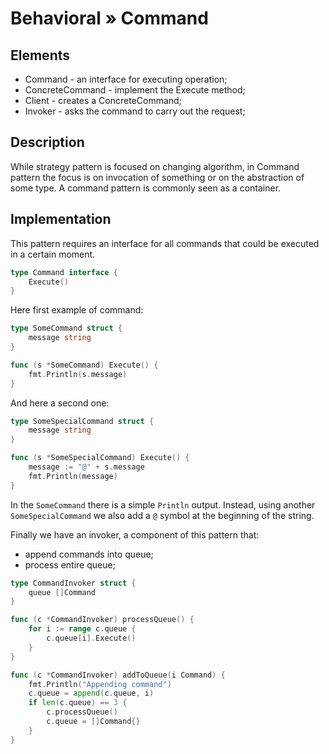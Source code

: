 # Behavioral » Command

## Elements

- Command - an interface for executing operation;
- ConcreteCommand - implement the Execute method;
- Client - creates a ConcreteCommand;
- Invoker - asks the command to carry out the request;

## Description

While strategy pattern is focused on changing algorithm, in Command pattern the
focus is on invocation of something or on the abstraction of some type. A command
pattern is commonly seen as a container.

## Implementation

This pattern requires an interface for all commands that could be executed in a
certain moment.

```go
type Command interface {
	Execute()
}
```

Here first example of command:

```go
type SomeCommand struct {
	message string
}

func (s *SomeCommand) Execute() {
	fmt.Println(s.message)
}
```

And here a second one:


```go
type SomeSpecialCommand struct {
	message string
}

func (s *SomeSpecialCommand) Execute() {
	message := "@" + s.message
	fmt.Println(message)
}
```

In the `SomeCommand` there is a simple `Println` output. Instead, using another
`SomeSpecialCommand` we also add a `@` symbol at the beginning of the string.

Finally we have an invoker, a component of this pattern that:

 - append commands into queue;
 - process entire queue;

```go
type CommandInvoker struct {
	queue []Command
}

func (c *CommandInvoker) processQueue() {
	for i := range c.queue {
		c.queue[i].Execute()
	}
}

func (c *CommandInvoker) addToQueue(i Command) {
	fmt.Println("Appending command")
	c.queue = append(c.queue, i)
	if len(c.queue) == 3 {
		c.processQueue()
		c.queue = []Command{}
	}
}
```
